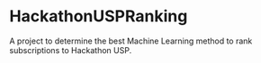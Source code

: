 # HackathonUSPRanking
A project to determine the best Machine Learning method to rank subscriptions to Hackathon USP.
